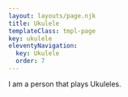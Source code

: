 ```yaml
---
layout: layouts/page.njk
title: Ukulele
templateClass: tmpl-page
key: ukulele
eleventyNavigation:
  key: Ukulele
  order: 7
---
```


I am a person that plays Ukuleles.
